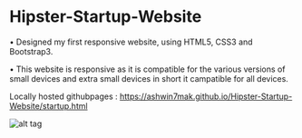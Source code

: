 # Hipster-Startup-Website

•	Designed my first responsive website, using HTML5, CSS3 and Bootstrap3.

•	This website is responsive as it is compatible for the various versions of small devices and extra small devices in short it campatible for all devices.


Locally hosted githubpages : https://ashwin7mak.github.io/Hipster-Startup-Website/startup.html


![alt tag](https://s11.postimg.org/gttfm5koz/Hipster.png)
